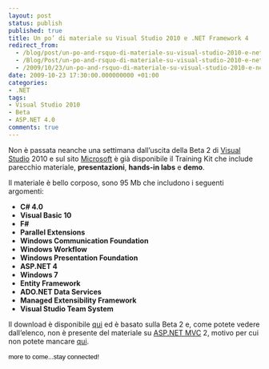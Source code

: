 ```yaml
---
layout: post
status: publish
published: true
title: Un po’ di materiale su Visual Studio 2010 e .NET Framework 4
redirect_from: 
  - /blog/post/un-po-and-rsquo-di-materiale-su-visual-studio-2010-e-net-framework-4/
  - /Blog/Post/un-po-and-rsquo-di-materiale-su-visual-studio-2010-e-net-framework-4/
  - /2009/10/23/un-po-and-rsquo-di-materiale-su-visual-studio-2010-e-net-framework-4/
date: 2009-10-23 17:30:00.000000000 +01:00
categories:
- .NET
tags:
- Visual Studio 2010
- Beta
- ASP.NET 4.0
comments: true
---
```

<p>
	Non &egrave; passata neanche una settimana dall&rsquo;uscita della Beta 2 di <a href="http://imperugo.tostring.it/blog/search?q=Visual+Studio&amp;searchButton=Go" target="_blank" title="Search Visual Studio">Visual Studio</a> 2010 e sul sito <a href="http://www.microsoft.com" rel="nofollow" target="_blank" title="Microsoft Corporation">Microsoft</a> &egrave; gi&agrave; disponibile il Training Kit che include parecchio materiale, <strong>presentazioni</strong>, <strong>hands-in labs</strong> e <strong>demo</strong>.</p>
<p>
	Il materiale &egrave; bello corposo, sono 95 Mb che includono i seguenti argomenti:</p>
<ul>
	<li>
		<strong>C# 4.0</strong></li>
	<li>
		<strong>Visual Basic 10</strong></li>
	<li>
		<strong>F#</strong></li>
	<li>
		<strong>Parallel Extensions</strong></li>
	<li>
		<strong>Windows Communication Foundation</strong></li>
	<li>
		<strong>Windows Workflow</strong></li>
	<li>
		<strong>Windows Presentation Foundation</strong></li>
	<li>
		<strong>ASP.NET 4</strong></li>
	<li>
		<strong>Windows 7</strong></li>
	<li>
		<strong>Entity Framework</strong></li>
	<li>
		<strong>ADO.NET Data Services</strong></li>
	<li>
		<strong>Managed Extensibility Framework</strong></li>
	<li>
		<strong>Visual Studio Team System</strong></li>
</ul>
<p>
	Il download &egrave; disponibile&nbsp;<a href="http://www.microsoft.com/downloads/details.aspx?familyid=752CB725-969B-4732-A383-ED5740F02E93&amp;displaylang=en" rel="nofollow" target="_blank" title="Microsoft Visual Studio 2010 Training Kit">qui</a>&nbsp;ed&nbsp;&egrave; basato sulla Beta 2 e, come potete vedere dall&rsquo;elenco, non &egrave; presente del materiale su <a href="http://imperugo.tostring.it/Categories/Archive/MVC" target="_blank" title="ASP.NET MVC">ASP.NET MVC</a> 2, motivo per cui non potete mancare <a href="http://imperugo.tostring.it/blog/post/esce-la-beta2-di-visual-studio-2010-ed-and-egrave-tempo-di-studiare" target="_blank">qui</a>.</p>
<p>
	<span class="Apple-style-span" style="color: rgb(0, 0, 0); font-family: 'Lucida Grande', 'Lucida Sans Unicode', Arial, Helvetica, Sans, FreeSans, Jamrul, Garuda, Kalimati; font-size: 13px; line-height: 18px; ">more to come...stay connected!</span></p>
